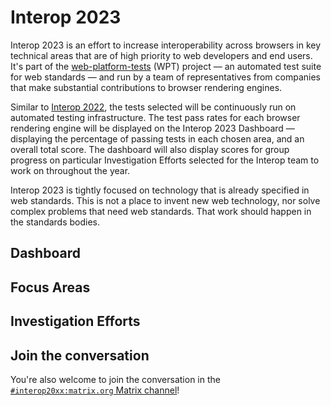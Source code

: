 # Interop 2023

Interop 2023 is an effort to increase interoperability across browsers in key technical areas that are of high priority to web developers and end users. It's part of the [web-platform-tests](https://github.com/web-platform-tests/wpt) (WPT) project — an automated test suite for web standards — and run by a team of representatives from companies that make substantial contributions to browser rendering engines.

Similar to [Interop 2022](https://wpt.fyi/interop-2022), the tests selected will be continuously run on automated testing infrastructure. The test pass rates for each browser rendering engine will be displayed on the Interop 2023 Dashboard — displaying the percentage of passing tests in each chosen area, and an overall total score. The dashboard will also display scores for group progress on particular Investigation Efforts selected for the Interop team to work on throughout the year.

Interop 2023 is tightly focused on technology that is already specified in web standards. This is not a place to invent new web technology, nor solve complex problems that need web standards. That work should happen in the standards bodies.

## Dashboard



## Focus Areas


## Investigation Efforts


## Join the conversation

You're also welcome to join the conversation in the [`#interop20xx:matrix.org` Matrix channel](https://app.element.io/#/room/#interop2022:matrix.org)!
